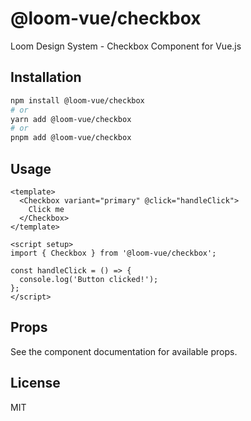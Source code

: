 # @loom-vue/checkbox

Loom Design System - Checkbox Component for Vue.js

## Installation

```bash
npm install @loom-vue/checkbox
# or
yarn add @loom-vue/checkbox
# or
pnpm add @loom-vue/checkbox
```

## Usage

```vue
<template>
  <Checkbox variant="primary" @click="handleClick">
    Click me
  </Checkbox>
</template>

<script setup>
import { Checkbox } from '@loom-vue/checkbox';

const handleClick = () => {
  console.log('Button clicked!');
};
</script>
```

## Props

See the component documentation for available props.

## License

MIT
